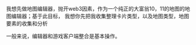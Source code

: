 我想先做地图编辑器，抛开web3因素，作为一个纯正的大富翁10，11的地图的地图编辑器；基于此目标， 我想你先把我收集整理卡片类型，以及地图类型，地图要素的收集和分析



一般来说，编辑器和游戏客户端整合是基本操作。





